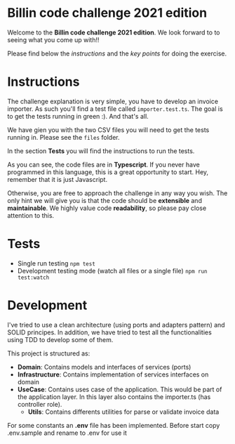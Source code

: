 # Billin code challenge 2021 edition

Welcome to the **Billin code challenge 2021 edition**. We look forward to to seeing what you come up with!!

Please find below the _instructions_ and the _key points_ for doing the exercise.

# Instructions

The challenge explanation is very simple, you have to develop an invoice importer. As such you'll find a test file called `importer.test.ts`. The goal is to get the tests running in green :). And that's all.

We have gien you with the two CSV files you will need to get the tests running in. Please see the `files` folder.

In the section **Tests** you will find the instructions to run the tests.

As you can see, the code files are in **Typescript**. If you never have programmed in this language, this is a great opportunity to start. Hey, remember that it is just Javascript.

Otherwise, you are free to approach the challenge in any way you wish. The only hint we will give you is that the code should be **extensible** and **maintainable**. We highly value code **readability**, so please pay close attention to this.

# Tests

- Single run testing
  `npm test`
- Development testing mode (watch all files or a single file)
  `npm run test:watch`

# Development

I've tried to use a clean architecture (using ports and adapters pattern) and SOLID principes. In addition, we have tried to test all the functionalities using TDD to develop some of them.

This project is structured as:

* **Domain**: Contains models and interfaces of services (ports)
* **Infrastructure**: Contains implementation of services interfaces on domain
* **UseCase**: Contains uses case of the application. This would be part of the application layer. In this layer also contains the importer.ts (has controller role).
  * **Utils**: Contains differents utilities for parse or validate invoice data

For some constants an **.env** file has been implemented. Before start copy .env.sample and rename to .env for use it